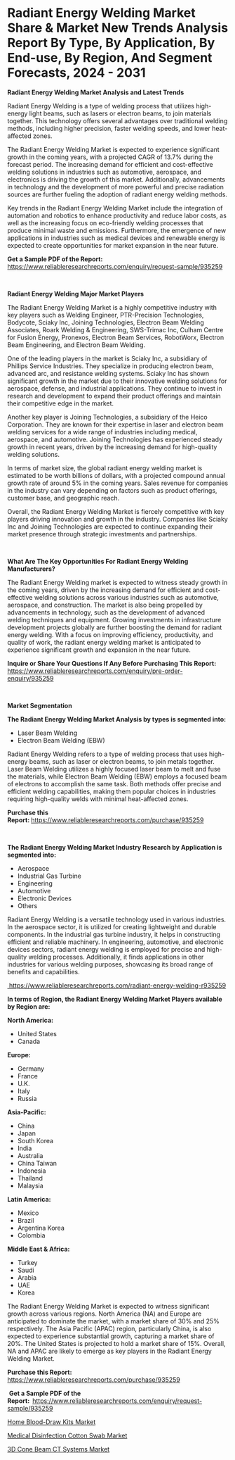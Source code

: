 <p><h1>Radiant Energy Welding Market Share & Market New Trends Analysis Report By Type, By Application, By End-use, By Region, And Segment Forecasts, 2024 - 2031</h1></p><p><strong>Radiant Energy Welding Market Analysis and Latest Trends</strong></p>
<p><p>Radiant Energy Welding is a type of welding process that utilizes high-energy light beams, such as lasers or electron beams, to join materials together. This technology offers several advantages over traditional welding methods, including higher precision, faster welding speeds, and lower heat-affected zones.</p><p>The Radiant Energy Welding Market is expected to experience significant growth in the coming years, with a projected CAGR of 13.7% during the forecast period. The increasing demand for efficient and cost-effective welding solutions in industries such as automotive, aerospace, and electronics is driving the growth of this market. Additionally, advancements in technology and the development of more powerful and precise radiation sources are further fueling the adoption of radiant energy welding methods.</p><p>Key trends in the Radiant Energy Welding Market include the integration of automation and robotics to enhance productivity and reduce labor costs, as well as the increasing focus on eco-friendly welding processes that produce minimal waste and emissions. Furthermore, the emergence of new applications in industries such as medical devices and renewable energy is expected to create opportunities for market expansion in the near future.</p></p>
<p><strong>Get a Sample PDF of the Report:&nbsp;</strong> <a href="https://www.reliableresearchreports.com/enquiry/request-sample/935259">https://www.reliableresearchreports.com/enquiry/request-sample/935259</a></p>
<p>&nbsp;</p>
<p><strong>Radiant Energy Welding Major Market Players</strong></p>
<p><p>The Radiant Energy Welding Market is a highly competitive industry with key players such as Welding Engineer, PTR-Precision Technologies, Bodycote, Sciaky Inc, Joining Technologies, Electron Beam Welding Associates, Roark Welding & Engineering, SWS-Trimac Inc, Culham Centre for Fusion Energy, Pronexos, Electron Beam Services, RobotWorx, Electron Beam Engineering, and Electron Beam Welding.</p><p>One of the leading players in the market is Sciaky Inc, a subsidiary of Phillips Service Industries. They specialize in producing electron beam, advanced arc, and resistance welding systems. Sciaky Inc has shown significant growth in the market due to their innovative welding solutions for aerospace, defense, and industrial applications. They continue to invest in research and development to expand their product offerings and maintain their competitive edge in the market.</p><p>Another key player is Joining Technologies, a subsidiary of the Heico Corporation. They are known for their expertise in laser and electron beam welding services for a wide range of industries including medical, aerospace, and automotive. Joining Technologies has experienced steady growth in recent years, driven by the increasing demand for high-quality welding solutions.</p><p>In terms of market size, the global radiant energy welding market is estimated to be worth billions of dollars, with a projected compound annual growth rate of around 5% in the coming years. Sales revenue for companies in the industry can vary depending on factors such as product offerings, customer base, and geographic reach.</p><p>Overall, the Radiant Energy Welding Market is fiercely competitive with key players driving innovation and growth in the industry. Companies like Sciaky Inc and Joining Technologies are expected to continue expanding their market presence through strategic investments and partnerships.</p></p>
<p>&nbsp;</p>
<p><strong>What Are The Key Opportunities For Radiant Energy Welding Manufacturers?</strong></p>
<p><p>The Radiant Energy Welding market is expected to witness steady growth in the coming years, driven by the increasing demand for efficient and cost-effective welding solutions across various industries such as automotive, aerospace, and construction. The market is also being propelled by advancements in technology, such as the development of advanced welding techniques and equipment. Growing investments in infrastructure development projects globally are further boosting the demand for radiant energy welding. With a focus on improving efficiency, productivity, and quality of work, the radiant energy welding market is anticipated to experience significant growth and expansion in the near future.</p></p>
<p><strong>Inquire or Share Your Questions If Any Before Purchasing This Report:</strong> <a href="https://www.reliableresearchreports.com/enquiry/pre-order-enquiry/935259">https://www.reliableresearchreports.com/enquiry/pre-order-enquiry/935259</a></p>
<p>&nbsp;</p>
<p><strong>Market Segmentation</strong></p>
<p><strong>The Radiant Energy Welding Market Analysis by types is segmented into:</strong></p>
<p><ul><li>Laser Beam Welding</li><li>Electron Beam Welding (EBW)</li></ul></p>
<p><p>Radiant Energy Welding refers to a type of welding process that uses high-energy beams, such as laser or electron beams, to join metals together. Laser Beam Welding utilizes a highly focused laser beam to melt and fuse the materials, while Electron Beam Welding (EBW) employs a focused beam of electrons to accomplish the same task. Both methods offer precise and efficient welding capabilities, making them popular choices in industries requiring high-quality welds with minimal heat-affected zones.</p></p>
<p><strong>Purchase this Report:&nbsp;</strong><a href="https://www.reliableresearchreports.com/purchase/935259">https://www.reliableresearchreports.com/purchase/935259</a></p>
<p>&nbsp;</p>
<p><strong>The Radiant Energy Welding Market Industry Research by Application is segmented into:</strong></p>
<p><ul><li>Aerospace</li><li>Industrial Gas Turbine</li><li>Engineering</li><li>Automotive</li><li>Electronic Devices</li><li>Others</li></ul></p>
<p><p>Radiant Energy Welding is a versatile technology used in various industries. In the aerospace sector, it is utilized for creating lightweight and durable components. In the industrial gas turbine industry, it helps in constructing efficient and reliable machinery. In engineering, automotive, and electronic devices sectors, radiant energy welding is employed for precise and high-quality welding processes. Additionally, it finds applications in other industries for various welding purposes, showcasing its broad range of benefits and capabilities.</p></p>
<p><a href="https://www.reliableresearchreports.com/radiant-energy-welding-r935259">&nbsp;https://www.reliableresearchreports.com/radiant-energy-welding-r935259</a></p>
<p><strong>In terms of Region, the Radiant Energy Welding Market Players available by Region are:</strong></p>
<p>
    <p> <strong> North America: </strong>
        <ul>
            <li>United States</li>
            <li>Canada</li>
        </ul>
        </p> 
    <p> <strong> Europe: </strong>
        <ul>
            <li>Germany</li>
            <li>France</li>
            <li>U.K.</li>
            <li>Italy</li>
            <li>Russia</li>
        </ul>
        </p> 
    <p> <strong> Asia-Pacific: </strong>
        <ul>
            <li>China</li>
            <li>Japan</li>
            <li>South Korea</li>
            <li>India</li>
            <li>Australia</li>
            <li>China Taiwan</li>
            <li>Indonesia</li>
            <li>Thailand</li>
            <li>Malaysia</li>
        </ul>
        </p> 
    <p> <strong> Latin America: </strong>
        <ul>
            <li>Mexico</li>
            <li>Brazil</li>
            <li>Argentina Korea</li>
            <li>Colombia</li>
        </ul>
        </p> 
    <p> <strong> Middle East & Africa: </strong>
        <ul>
            <li>Turkey</li>
            <li>Saudi</li>
            <li>Arabia</li>
            <li>UAE</li>
            <li>Korea</li>
        </ul>
    </p>
    </p>
<p><p>The Radiant Energy Welding Market is expected to witness significant growth across various regions. North America (NA) and Europe are anticipated to dominate the market, with a market share of 30% and 25% respectively. The Asia Pacific (APAC) region, particularly China, is also expected to experience substantial growth, capturing a market share of 20%. The United States is projected to hold a market share of 15%. Overall, NA and APAC are likely to emerge as key players in the Radiant Energy Welding Market.</p></p>
<p><strong>Purchase this Report: </strong><a href="https://www.reliableresearchreports.com/purchase/935259">https://www.reliableresearchreports.com/purchase/935259</a></p>
<p>&nbsp;<strong>Get a Sample PDF of the Report:&nbsp;&nbsp;</strong><a href="https://www.reliableresearchreports.com/enquiry/request-sample/935259">https://www.reliableresearchreports.com/enquiry/request-sample/935259</a></p>
<p><strong></strong></p>
<p><p><a href="https://github.com/jhcraigie/Market-Research-Report-List-4/blob/main/home-blood-draw-kits-market.md">Home Blood-Draw Kits Market</a></p><p><a href="https://github.com/PeterParrish5/Market-Research-Report-List-5/blob/main/medical-disinfection-cotton-swab-market.md">Medical Disinfection Cotton Swab Market</a></p><p><a href="https://github.com/fauzi1101fauzi/Market-Research-Report-List-1/blob/main/3d-cone-beam-ct-systems-market.md">3D Cone Beam CT Systems Market</a></p></p>